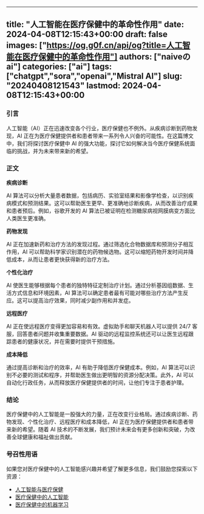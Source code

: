 
---
title: "人工智能在医疗保健中的革命性作用"
date: 2024-04-08T12:15:43+00:00
draft: false
images: ["https://og.g0f.cn/api/og?title=人工智能在医疗保健中的革命性作用"]
authors: ["naiveのai"]
categories: ["ai"]
tags: ["chatgpt","sora","openai","Mistral AI"]
slug: "20240408121543"
lastmod: 2024-04-08T12:15:43+00:00
---
### 引言

人工智能（AI）正在迅速改变各个行业，医疗保健也不例外。从疾病诊断到药物发现，AI 正在为医疗保健提供者和患者带来一系列令人兴奋的可能性。在这篇博文中，我们将探讨医疗保健中 AI 的强大功能，探讨它如何解决当今医疗保健系统面临的挑战，并为未来带来新的希望。

### 正文

**疾病诊断**

AI 算法可以分析大量患者数据，包括病历、实验室结果和影像学检查，以识别疾病模式和预测结果。这可以帮助医生更早、更准确地诊断疾病，从而改善治疗成果和患者预后。例如，谷歌开发的 AI 算法已被证明在检测糖尿病视网膜病变方面比人类医生更准确。

**药物发现**

AI 正在加速新药和治疗方法的发现过程。通过筛选化合物数据库和预测分子相互作用，AI 可以帮助科学家识别潜在的药物候选物。这可以缩短药物开发时间并降低成本，从而让患者更快获得新的治疗方法。

**个性化治疗**

AI 使医生能够根据每个患者的独特特征定制治疗计划。通过分析基因组数据、生活方式信息和环境因素，AI 算法可以确定患者最有可能对哪些治疗方法产生反应。这可以提高治疗效果，同时减少副作用和并发症。

**远程医疗**

AI 正在使远程医疗变得更加容易和有效。虚拟助手和聊天机器人可以提供 24/7 客服，回答患者问题并收集重要数据。AI 驱动的远程监控系统还可以让医生远程跟踪患者的健康状况，并在需要时提供干预措施。

**成本降低**

通过提高诊断和治疗的效率，AI 有助于降低医疗保健成本。例如，AI 算法可以识别不必要的测试和程序，并帮助医生做出更明智的资源分配决策。此外，AI 可以自动化行政任务，从而释放医疗保健提供者的时间，让他们专注于患者护理。

### 结论

医疗保健中的人工智能是一股强大的力量，正在改变行业格局。通过疾病诊断、药物发现、个性化治疗、远程医疗和成本降低，AI 正在为医疗保健提供者和患者带来新的希望。随着 AI 技术的不断发展，我们预计未来会有更多创新和突破，为改善全球健康和福祉做出贡献。

### 号召性用语

如果您对医疗保健中的人工智能感兴趣并希望了解更多信息，我们鼓励您探索以下资源：

- [人工智能与医疗保健](https://www.who.int/news-room/fact-sheets/detail/artificial-intelligence-for-health)
- [医疗保健中的人工智能](https://www.mckinsey.com/capabilities/digital-technologies/how-we-help-clients/artificial-intelligence/perspectives/artificial-intelligence-in-health-care-the-future-is-now)
- [医疗保健中的机器学习](https://www.coursera.org/specializations/machine-learning-healthcare)